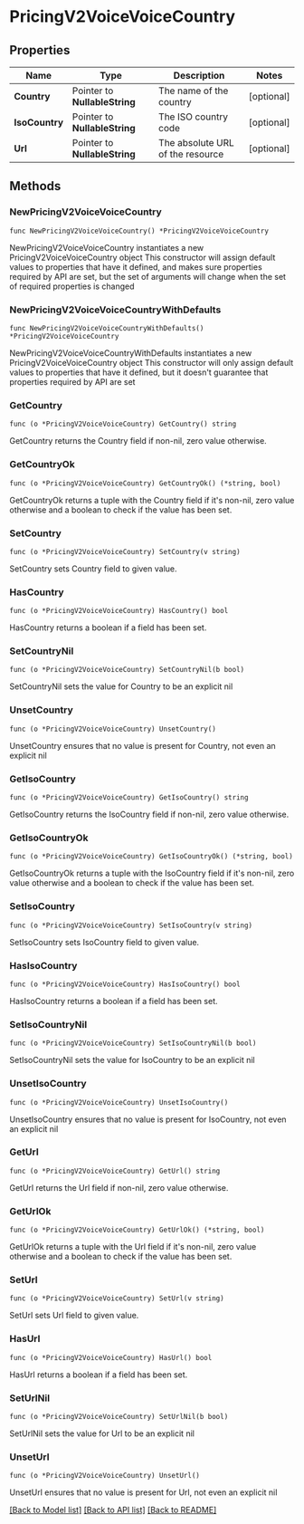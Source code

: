 # PricingV2VoiceVoiceCountry

## Properties

Name | Type | Description | Notes
------------ | ------------- | ------------- | -------------
**Country** | Pointer to **NullableString** | The name of the country | [optional] 
**IsoCountry** | Pointer to **NullableString** | The ISO country code | [optional] 
**Url** | Pointer to **NullableString** | The absolute URL of the resource | [optional] 

## Methods

### NewPricingV2VoiceVoiceCountry

`func NewPricingV2VoiceVoiceCountry() *PricingV2VoiceVoiceCountry`

NewPricingV2VoiceVoiceCountry instantiates a new PricingV2VoiceVoiceCountry object
This constructor will assign default values to properties that have it defined,
and makes sure properties required by API are set, but the set of arguments
will change when the set of required properties is changed

### NewPricingV2VoiceVoiceCountryWithDefaults

`func NewPricingV2VoiceVoiceCountryWithDefaults() *PricingV2VoiceVoiceCountry`

NewPricingV2VoiceVoiceCountryWithDefaults instantiates a new PricingV2VoiceVoiceCountry object
This constructor will only assign default values to properties that have it defined,
but it doesn't guarantee that properties required by API are set

### GetCountry

`func (o *PricingV2VoiceVoiceCountry) GetCountry() string`

GetCountry returns the Country field if non-nil, zero value otherwise.

### GetCountryOk

`func (o *PricingV2VoiceVoiceCountry) GetCountryOk() (*string, bool)`

GetCountryOk returns a tuple with the Country field if it's non-nil, zero value otherwise
and a boolean to check if the value has been set.

### SetCountry

`func (o *PricingV2VoiceVoiceCountry) SetCountry(v string)`

SetCountry sets Country field to given value.

### HasCountry

`func (o *PricingV2VoiceVoiceCountry) HasCountry() bool`

HasCountry returns a boolean if a field has been set.

### SetCountryNil

`func (o *PricingV2VoiceVoiceCountry) SetCountryNil(b bool)`

 SetCountryNil sets the value for Country to be an explicit nil

### UnsetCountry
`func (o *PricingV2VoiceVoiceCountry) UnsetCountry()`

UnsetCountry ensures that no value is present for Country, not even an explicit nil
### GetIsoCountry

`func (o *PricingV2VoiceVoiceCountry) GetIsoCountry() string`

GetIsoCountry returns the IsoCountry field if non-nil, zero value otherwise.

### GetIsoCountryOk

`func (o *PricingV2VoiceVoiceCountry) GetIsoCountryOk() (*string, bool)`

GetIsoCountryOk returns a tuple with the IsoCountry field if it's non-nil, zero value otherwise
and a boolean to check if the value has been set.

### SetIsoCountry

`func (o *PricingV2VoiceVoiceCountry) SetIsoCountry(v string)`

SetIsoCountry sets IsoCountry field to given value.

### HasIsoCountry

`func (o *PricingV2VoiceVoiceCountry) HasIsoCountry() bool`

HasIsoCountry returns a boolean if a field has been set.

### SetIsoCountryNil

`func (o *PricingV2VoiceVoiceCountry) SetIsoCountryNil(b bool)`

 SetIsoCountryNil sets the value for IsoCountry to be an explicit nil

### UnsetIsoCountry
`func (o *PricingV2VoiceVoiceCountry) UnsetIsoCountry()`

UnsetIsoCountry ensures that no value is present for IsoCountry, not even an explicit nil
### GetUrl

`func (o *PricingV2VoiceVoiceCountry) GetUrl() string`

GetUrl returns the Url field if non-nil, zero value otherwise.

### GetUrlOk

`func (o *PricingV2VoiceVoiceCountry) GetUrlOk() (*string, bool)`

GetUrlOk returns a tuple with the Url field if it's non-nil, zero value otherwise
and a boolean to check if the value has been set.

### SetUrl

`func (o *PricingV2VoiceVoiceCountry) SetUrl(v string)`

SetUrl sets Url field to given value.

### HasUrl

`func (o *PricingV2VoiceVoiceCountry) HasUrl() bool`

HasUrl returns a boolean if a field has been set.

### SetUrlNil

`func (o *PricingV2VoiceVoiceCountry) SetUrlNil(b bool)`

 SetUrlNil sets the value for Url to be an explicit nil

### UnsetUrl
`func (o *PricingV2VoiceVoiceCountry) UnsetUrl()`

UnsetUrl ensures that no value is present for Url, not even an explicit nil

[[Back to Model list]](../README.md#documentation-for-models) [[Back to API list]](../README.md#documentation-for-api-endpoints) [[Back to README]](../README.md)


